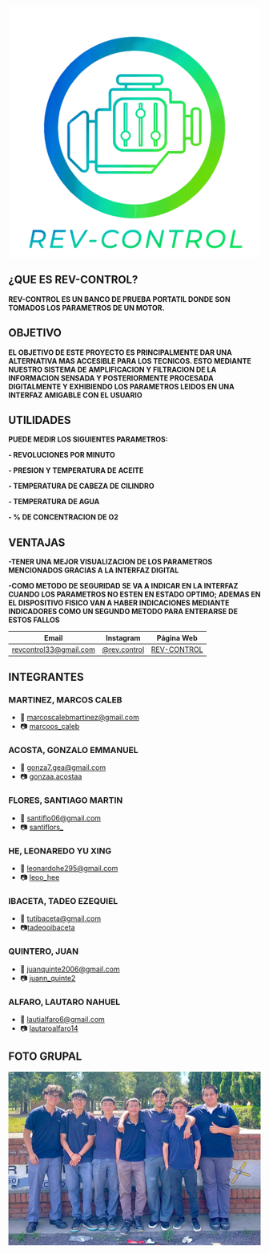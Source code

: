 <p align="center"> 

<img src="https://github.com/impatrq/revcontrol/blob/main/Imagenes/LOGO%20REV%20CONTROL%20OFICIAL2.png?raw=true" alt="Logo REV CONTROL OFICIAL" style="max-width: 100%; height: auto; width: 500px;"/>

</p>

## ¿QUE ES REV-CONTROL?
**REV-CONTROL ES UN BANCO DE PRUEBA PORTATIL DONDE SON TOMADOS LOS PARAMETROS DE UN MOTOR.**

## OBJETIVO
**EL OBJETIVO DE ESTE PROYECTO ES PRINCIPALMENTE DAR UNA ALTERNATIVA MAS ACCESIBLE PARA LOS TECNICOS. ESTO MEDIANTE NUESTRO SISTEMA DE AMPLIFICACION Y FILTRACION DE LA INFORMACION SENSADA Y POSTERIORMENTE PROCESADA DIGITALMENTE Y EXHIBIENDO LOS PARAMETROS LEIDOS EN UNA INTERFAZ AMIGABLE CON EL USUARIO** 


## UTILIDADES
**PUEDE MEDIR LOS SIGUIENTES PARAMETROS:**

**- REVOLUCIONES POR MINUTO**

**- PRESION Y TEMPERATURA DE ACEITE**

**- TEMPERATURA DE CABEZA DE CILINDRO**

**- TEMPERATURA DE AGUA**

**- % DE CONCENTRACION DE O2**


## VENTAJAS
**-TENER UNA MEJOR VISUALIZACION DE LOS PARAMETROS MENCIONADOS GRACIAS A LA INTERFAZ DIGITAL**

**-COMO METODO DE SEGURIDAD SE VA A INDICAR EN LA INTERFAZ CUANDO LOS PARAMETROS NO ESTEN EN ESTADO OPTIMO; ADEMAS EN EL DISPOSITIVO FISICO VAN A HABER INDICACIONES MEDIANTE INDICADORES COMO UN SEGUNDO METODO PARA ENTERARSE DE ESTOS FALLOS**

<div alig = "center">

| Email | Instagram | Página Web |
|-------|-----------|------------|
|revcontrol33@gmail.com|[@rev.control](https://www.instagram.com/rev.control/?next=%2F&hl=es)|[REV-CONTROL](https://impatrq.github.io/revcontrol/)

</div>

## INTEGRANTES
### MARTINEZ, MARCOS CALEB
- 📧 marcoscalebmartinez@gmail.com
- 📷 [marcoos_caleb](https://www.instagram.com/marcoos_caleb/)

### ACOSTA, GONZALO EMMANUEL
- 📧 gonza7.gea@gmail.com
- 📷 [gonzaa.acostaa](https://www.instagram.com/gonzaa.acostaa/)

### FLORES, SANTIAGO MARTIN
- 📧 santiflo06@gmail.com
- 📷 [santiflors_](https://www.instagram.com/santiflors_/)

### HE, LEONAREDO YU XING
- 📧 leonardohe295@gmail.com 
- 📷 [leoo_hee](https://www.instagram.com/leoo_hee/)

### IBACETA, TADEO EZEQUIEL
- 📧 tutibaceta@gmail.com
- 📷[tadeooibaceta](https://www.instagram.com/tadeooibaceta/)

### QUINTERO, JUAN 
- 📧 juanquinte2006@gmail.com
- 📷 [juann_quinte2](https://www.instagram.com/juann_quinte2/)

### ALFARO, LAUTARO NAHUEL
- 📧 lautialfaro6@gmail.com
- 📷 [lautaroalfaro14](https://www.instagram.com/lautaroalfaro14/)

## FOTO GRUPAL

<p align ="center"> 
  <img src="https://github.com/impatrq/revcontrol/blob/main/Imagenes/Integrantes.jpeg" alt="Logo REV CONTROL OFICIAL" style="max-width: 100%; height: auto; width: 800px;">



